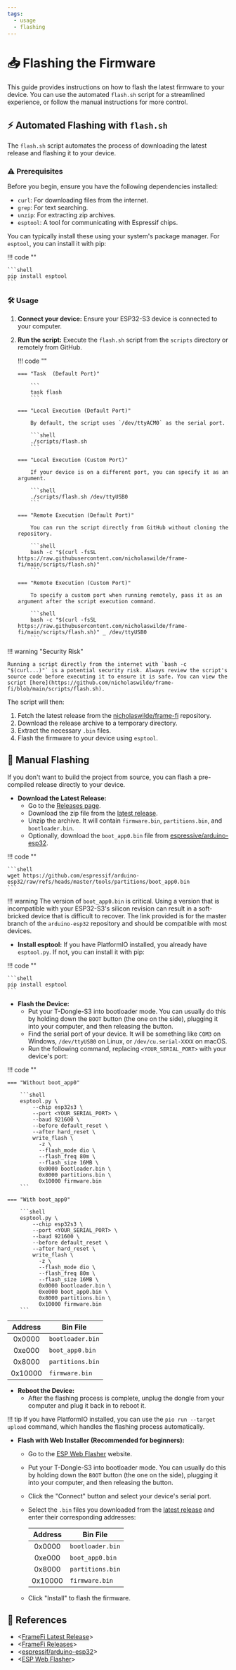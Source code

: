 ```yaml
---
tags:
  - usage
  - flashing
---
```

# :inbox_tray: Flashing the Firmware

This guide provides instructions on how to flash the latest firmware to your device. You can use the automated `flash.sh` script for a streamlined experience, or follow the manual instructions for more control.

## :zap: Automated Flashing with `flash.sh`

The `flash.sh` script automates the process of downloading the latest release and flashing it to your device.

### :warning: Prerequisites

Before you begin, ensure you have the following dependencies installed:

- `curl`: For downloading files from the internet.
- `grep`: For text searching.
- `unzip`: For extracting zip archives.
- `esptool`: A tool for communicating with Espressif chips.

You can typically install these using your system's package manager. For `esptool`, you can install it with pip:

!!! code ""

    ```shell
    pip install esptool
    ```

### :hammer_and_wrench: Usage

1.  **Connect your device:** Ensure your ESP32-S3 device is connected to your computer.

2.  **Run the script:** Execute the `flash.sh` script from the `scripts` directory or remotely from GitHub.

    !!! code ""

        === "Task  (Default Port)"

            ```
            task flash
            ```

        === "Local Execution (Default Port)"

            By default, the script uses `/dev/ttyACM0` as the serial port.

            ```shell
            ./scripts/flash.sh
            ```
        
        === "Local Execution (Custom Port)"

            If your device is on a different port, you can specify it as an argument.

            ```shell
            ./scripts/flash.sh /dev/ttyUSB0
            ```
        
        === "Remote Execution (Default Port)"

            You can run the script directly from GitHub without cloning the repository.

            ```shell
            bash -c "$(curl -fsSL https://raw.githubusercontent.com/nicholaswilde/frame-fi/main/scripts/flash.sh)"
            ```

        === "Remote Execution (Custom Port)"

            To specify a custom port when running remotely, pass it as an argument after the script execution command.

            ```shell
            bash -c "$(curl -fsSL https://raw.githubusercontent.com/nicholaswilde/frame-fi/main/scripts/flash.sh)" _ /dev/ttyUSB0
            ```

!!! warning "Security Risk"

    Running a script directly from the internet with `bash -c "$(curl...)"` is a potential security risk. Always review the script's source code before executing it to ensure it is safe. You can view the script [here](https://github.com/nicholaswilde/frame-fi/blob/main/scripts/flash.sh).

The script will then:

1.  Fetch the latest release from the [nicholaswilde/frame-fi](https://github.com/nicholaswilde/frame-fi) repository.
2.  Download the release archive to a temporary directory.
3.  Extract the necessary `.bin` files.
4.  Flash the firmware to your device using `esptool`.

## :wrench: Manual Flashing

If you don't want to build the project from source, you can flash a pre-compiled release directly to your device.

- **Download the Latest Release:**
    - Go to the [Releases page][2].
    - Download the zip file from the [latest release][1].
    - Unzip the archive. It will contain `firmware.bin`, `partitions.bin`, and `bootloader.bin`.
    - Optionally, download the `boot_app0.bin` file from [espressive/arduino-esp32][3].

!!! code ""

    ```shell
    wget https://github.com/espressif/arduino-esp32/raw/refs/heads/master/tools/partitions/boot_app0.bin
    ```

!!! warning
    The version of `boot_app0.bin` is critical. Using a version that is incompatible with your ESP32-S3's silicon revision can result in a soft-bricked device that is difficult to recover. The link provided is for the master branch of the `arduino-esp32` repository and should be compatible with most devices.

- **Install esptool:**
    If you have PlatformIO installed, you already have `esptool.py`. If not, you can install it with pip:

!!! code ""

    ```shell
    pip install esptool
    ```

- **Flash the Device:**
    - Put your T-Dongle-S3 into bootloader mode. You can usually do this by holding down the `BOOT` button (the one on the side), plugging it into your computer, and then releasing the button.
    - Find the serial port of your device. It will be something like `COM3` on Windows, `/dev/ttyUSB0` on Linux, or `/dev/cu.serial-XXXX` on macOS.
    - Run the following command, replacing `<YOUR_SERIAL_PORT>` with your device's port:

!!! code ""

    === "Without boot_app0"

        ```shell
        esptool.py \
            --chip esp32s3 \
            --port <YOUR_SERIAL_PORT> \
            --baud 921600 \
            --before default_reset \
            --after hard_reset \
            write_flash \
              -z \
              --flash_mode dio \
              --flash_freq 80m \
              --flash_size 16MB \
              0x0000 bootloader.bin \
              0x8000 partitions.bin \
              0x10000 firmware.bin
        ```

    === "With boot_app0"

        ```shell
        esptool.py \
            --chip esp32s3 \
            --port <YOUR_SERIAL_PORT> \
            --baud 921600 \
            --before default_reset \
            --after hard_reset \
            write_flash \
              -z \
              --flash_mode dio \
              --flash_freq 80m \
              --flash_size 16MB \
              0x0000 bootloader.bin \
              0xe000 boot_app0.bin \
              0x8000 partitions.bin \
              0x10000 firmware.bin
        ```

| Address | Bin File         |
|:-------:|------------------|
| 0x0000  | `bootloader.bin` |
| 0xe000  | `boot_app0.bin`  |
| 0x8000  | `partitions.bin` |
| 0x10000 | `firmware.bin`   |

- **Reboot the Device:**
    - After the flashing process is complete, unplug the dongle from your computer and plug it back in to reboot it.

!!! tip
    If you have PlatformIO installed, you can use the `pio run --target upload` command, which handles the flashing process automatically.

- **Flash with Web Installer (Recommended for beginners):**
    - Go to the [ESP Web Flasher][4] website.
    - Put your T-Dongle-S3 into bootloader mode. You can usually do this by holding down the `BOOT` button (the one on the side), plugging it into your computer, and then releasing the button.
    - Click the "Connect" button and select your device's serial port.
    - Select the `.bin` files you downloaded from the [latest release][1] and enter their corresponding addresses:

      | Address | Bin File         |
      |:-------:|------------------|
      | 0x0000  | `bootloader.bin` |
      | 0xe000  | `boot_app0.bin`  |
      | 0x8000  | `partitions.bin` |
      | 0x10000 | `firmware.bin`   |

    - Click "Install" to flash the firmware.

## :link: References

- <[FrameFi Latest Release][1]>
- <[FrameFi Releases][2]>
- <[espressif/arduino-esp32][3]>
- <[ESP Web Flasher][4]>

[1]: <https://github.com/nicholaswilde/frame-fi/releases/latest>
[2]: <https://github.com/nicholaswilde/frame-fi/releases>
[3]: <https://github.com/espressif/arduino-esp32/tree/master/tools/partitions>
[4]: <https://esp.huhn.me>
